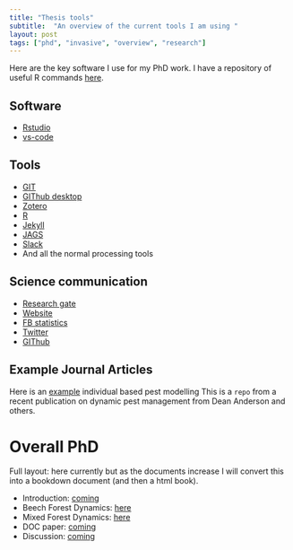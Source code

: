 ```yaml
---
title: "Thesis tools"
subtitle:  "An overview of the current tools I am using "
layout: post
tags: ["phd", "invasive", "overview", "research"]
---
```


Here are the key software I use for my PhD work. I have a repository of useful R commands [here]("https://github.com/davan690/userfulr").

## Software

- [Rstudio](https://rstudio.com)
- [vs-code](https://code.visualstudio.com)

## Tools

- [GIT](https://git-scm.com)
- [GIThub desktop](https://github.com)
- [Zotero](https://www.zotero.org)
- [R](https://www.r-project.org)
- [Jekyll](https://jekyllrb.com)
- [JAGS](http://mcmc-jags.sourceforge.net)
- [Slack](https://slack.com/intl/en-au/)
- And all the normal processing tools

## Science communication

- [Research gate](https://www.researchgate.net)
- [Website](https://davan690.github.io)
- [FB statistics](https://facebook.com/StatisticsNetwork)
- [Twitter](https://twitter.com/antsstats)
- [GIThub](https://davan690.github.io/)

## Example Journal Articles

Here is an [example](https://github.com/davan690/PestManagement/blob/master/README.md) individual based pest modelling This is a `repo` from a recent publication on dynamic pest management from Dean Anderson and others.

# Overall PhD

Full layout: here currently but as the documents increase I will convert this into a bookdown document (and then a html book).

- Introduction: [coming]()
- Beech Forest Dynamics: [here]((https://davan690.github.io/2019-05-03-beech-forest-objectives/))
- Mixed Forest Dynamics: [here](https://davan690.github.io/2019-05-03-mpd-forest-objectives)
- DOC paper: [coming]()
- Discussion: [coming]()
